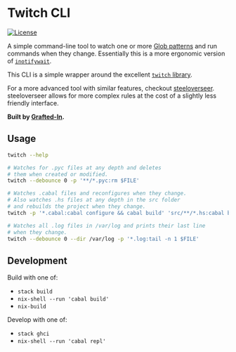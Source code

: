# Twitch CLI

[![License](https://img.shields.io/badge/License-BSD%203--Clause-blue.svg)](https://opensource.org/licenses/BSD-3-Clause)

A simple command-line tool to watch one or more [Glob patterns](https://hackage.haskell.org/package/Glob/docs/System-FilePath-Glob.html#v:compile) and run commands when they change. Essentially this is a more ergonomic version of [`inotifywait`](https://linux.die.net/man/1/inotifywait).

This CLI is a simple wrapper around the excellent [`twitch` library](https://github.com/jfischoff/twitch).

For a more advanced tool with similar features, checkout [steeloverseer](https://github.com/schell/steeloverseer). steeloverseer allows for more complex rules at the cost of a slightly less friendly interface.

**Built by [Grafted-In](https://graftedin.io).**


## Usage

```bash
twitch --help

# Watches for .pyc files at any depth and deletes
# them when created or modified.
twitch --debounce 0 -p '**/*.pyc:rm $FILE'

# Watches .cabal files and reconfigures when they change.
# Also watches .hs files at any depth in the src folder
# and rebuilds the project when they change.
twitch -p '*.cabal:cabal configure && cabal build' 'src/**/*.hs:cabal build'

# Watches all .log files in /var/log and prints their last line
# when they change.
twitch --debounce 0 --dir /var/log -p '*.log:tail -n 1 $FILE'
```


## Development

Build with one of:

  * `stack build`
  * `nix-shell --run 'cabal build'`
  * `nix-build`

Develop with one of:

  * `stack ghci`
  * `nix-shell --run 'cabal repl'`
